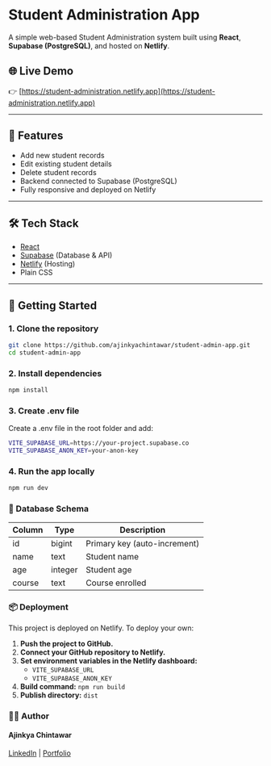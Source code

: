 # Student Administration App

A simple web-based Student Administration system built using **React**, **Supabase (PostgreSQL)**, and hosted on **Netlify**.

## 🌐 Live Demo

👉 [https://student-administration.netlify.app](https://student-administration.netlify.app)

---

## 🔧 Features

- Add new student records
- Edit existing student details
- Delete student records
- Backend connected to Supabase (PostgreSQL)
- Fully responsive and deployed on Netlify

---

## 🛠️ Tech Stack

- [React](https://reactjs.org/)
- [Supabase](https://supabase.com/) (Database & API)
- [Netlify](https://netlify.com/) (Hosting)
- Plain CSS

---

## 🚀 Getting Started

### 1. Clone the repository

```bash
git clone https://github.com/ajinkyachintawar/student-admin-app.git
cd student-admin-app
```
### 2. Install dependencies

```bash
npm install
```
### 3. Create .env file
Create a .env file in the root folder and add:

```bash
VITE_SUPABASE_URL=https://your-project.supabase.co
VITE_SUPABASE_ANON_KEY=your-anon-key
```
### 4. Run the app locally

```bash
npm run dev
```
### 🧩 Database Schema
| Column | Type    | Description                  |
| ------ | ------- | ---------------------------- |
| id     | bigint  | Primary key (auto-increment) |
| name   | text    | Student name                 |
| age    | integer | Student age                  |
| course | text    | Course enrolled              |

### 📦 Deployment
This project is deployed on Netlify. To deploy your own:

1. **Push the project to GitHub.**
2. **Connect your GitHub repository to Netlify.**
3. **Set environment variables in the Netlify dashboard:**
   - `VITE_SUPABASE_URL`
   - `VITE_SUPABASE_ANON_KEY`
4. **Build command:** `npm run build`
5. **Publish directory:** `dist`

### 👨‍💻 Author
#### Ajinkya Chintawar

[LinkedIn](https://www.linkedin.com/in/ajinkya-chintawar) | [Portfolio](https://ajinkya-analytics.netlify.app/)



